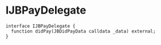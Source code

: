 # IJBPayDelegate

```solidity
interface IJBPayDelegate {
  function didPay(JBDidPayData calldata _data) external;
}
```
